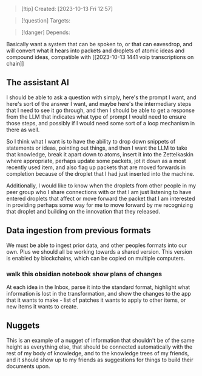 
>[!tip] Created: [2023-10-13 Fri 12:57]

>[!question] Targets: 

>[!danger] Depends: 


Basically want a system that can be spoken to, or that can eavesdrop, and will convert what it hears into packets and droplets of atomic ideas and compound ideas, compatible with [[2023-10-13 1441 voip transcriptions on chain]]

## The assistant AI
I should be able to ask a question with simply, here's the prompt I want, and here's sort of the answer I want, and maybe here's the intermediary steps that I need to see it go through, and then I should be able to get a response from the LLM that indicates what type of prompt I would need to ensure those steps, and possibly if I would need some sort of a loop mechanism in there as well.

So I think what I want is to have the ability to drop down snippets of statements or ideas, pointing out things, and then I want the LLM to take that knowledge, break it apart down to atoms, insert it into the Zettelkaskin where appropriate, perhaps update some packets, jot it down as a most recently used item, and also flag up packets that are moved forwards in completion because of the droplet that I had just inserted into the machine.

Additionally, I would like to know when the droplets from other people in my peer group who I share connections with or that I am just listening to have entered droplets that affect or move forward the packet that I am interested in providing perhaps some way for me to move forward by me recognizing that droplet and building on the innovation that they released.
## Data ingestion from previous formats

We must be able to ingest prior data, and other peoples formats into our own.  Plus we should all be working towards a shared version.  This version is enabled by blockchains, which can be copied on multiple computers.
### walk this obsidian notebook show plans of changes
At each idea in the Inbox, parse it into the standard format, highlight what information is lost in the transformation, and show the changes to the app that it wants to make - list of patches it wants to apply to other items, or new items it wants to create.

## Nuggets
This is an example of a nugget of information that shouldn't be of the same height as everything else, that should be connected automatically with the rest of my body of knowledge, and to the knowledge trees of my friends, and it should show up to my friends as suggestions for things to build their documents upon.